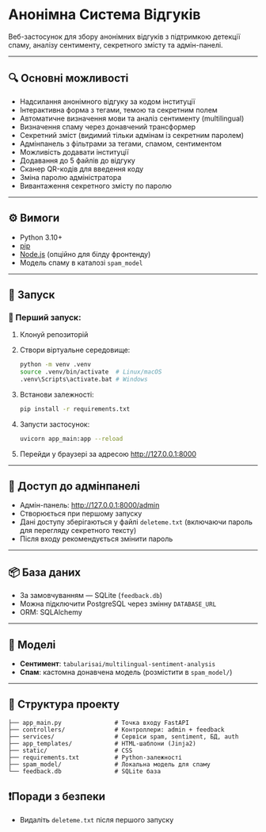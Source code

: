 # Анонімна Система Відгуків

Веб-застосунок для збору анонімних відгуків з підтримкою детекції спаму, аналізу сентименту, секретного змісту та адмін-панелі.

---

## 🔍 Основні можливості

- Надсилання анонімного відгуку за кодом інституції
- Інтерактивна форма з тегами, темою та секретним полем
- Автоматичне визначення мови та аналіз сентименту (multilingual)
- Визначення спаму через донавчений трансформер
- Секретний зміст (видимий тільки адмінам із секретним паролем)
- Адмінпанель з фільтрами за тегами, спамом, сентиментом
- Можливість додавати інституції
 - Додавання до 5 файлів до відгуку
- Сканер QR-кодів для введення коду
- Зміна паролю адміністратора
- Вивантаження секретного змісту по паролю

---

## ⚙️ Вимоги

- Python 3.10+
- [pip](https://pip.pypa.io/en/stable/)
- [Node.js](https://nodejs.org/) (опційно для білду фронтенду)
- Модель спаму в каталозі `spam_model`

---

## 🚀 Запуск

### 🔧 Перший запуск:

1. Клонуй репозиторій
2. Створи віртуальне середовище:

   ```bash
   python -m venv .venv
   source .venv/bin/activate  # Linux/macOS
   .venv\Scripts\activate.bat # Windows
   ```

3. Встанови залежності:

   ```bash
   pip install -r requirements.txt
   ```

4. Запусти застосунок:

   ```bash
   uvicorn app_main:app --reload
   ```

5. Перейди у браузері за адресою http://127.0.0.1:8000

---

## 🔐 Доступ до адмінпанелі

- Адмін-панель: http://127.0.0.1:8000/admin
- Створюється при першому запуску
- Дані доступу зберігаються у файлі `deleteme.txt` (включаючи пароль для перегляду секретного тексту)
- Після входу рекомендується змінити пароль

---

## 📦 База даних

- За замовчуванням — SQLite (`feedback.db`)
- Можна підключити PostgreSQL через змінну `DATABASE_URL`
- ORM: SQLAlchemy

---

## 🧠 Моделі

- **Сентимент**: `tabularisai/multilingual-sentiment-analysis`
- **Спам**: кастомна донавчена модель (розмістити в `spam_model/`)

---

## 📁 Структура проекту

```
├── app_main.py               # Точка входу FastAPI
├── controllers/              # Контроллери: admin + feedback
├── services/                 # Сервіси spam, sentiment, БД, auth
├── app_templates/            # HTML-шаблони (Jinja2)
├── static/                   # CSS
├── requirements.txt          # Python-залежності
├── spam_model/               # Локальна модель для спаму
└── feedback.db               # SQLite база
```

## ❗️Поради з безпеки

- Видаліть `deleteme.txt` після першого запуску